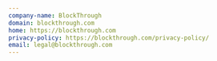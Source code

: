 ```yaml
---
company-name: BlockThrough
domain: blockthrough.com
home: https://blockthrough.com
privacy-policy: https://blockthrough.com/privacy-policy/
email: legal@blockthrough.com
---
```




